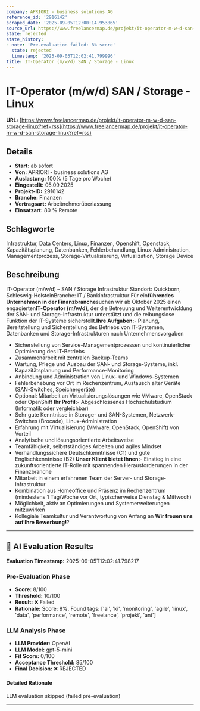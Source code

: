 ```yaml
---
company: APRIORI - business solutions AG
reference_id: '2916142'
scraped_date: '2025-09-05T12:00:14.953865'
source_url: https://www.freelancermap.de/projekt/it-operator-m-w-d-san-storage-linux?ref=rss
state: rejected
state_history:
- note: 'Pre-evaluation failed: 8% score'
  state: rejected
  timestamp: '2025-09-05T12:02:41.799996'
title: IT-Operator (m/w/d) SAN / Storage - Linux
---
```



# IT-Operator (m/w/d) SAN / Storage - Linux
**URL:** [https://www.freelancermap.de/projekt/it-operator-m-w-d-san-storage-linux?ref=rss](https://www.freelancermap.de/projekt/it-operator-m-w-d-san-storage-linux?ref=rss)
## Details
- **Start:** ab sofort
- **Von:** APRIORI - business solutions AG
- **Auslastung:** 100% (5 Tage pro Woche)
- **Eingestellt:** 05.09.2025
- **Projekt-ID:** 2916142
- **Branche:** Finanzen
- **Vertragsart:** Arbeitnehmerüberlassung
- **Einsatzart:** 80
                                                % Remote

## Schlagworte
Infrastruktur, Data Centers, Linux, Finanzen, Openshift, Openstack, Kapazitätsplanung, Datenbanken, Fehlerbehandlung, Linux-Administration, Managementprozess, Storage-Virtualisierung, Virtualization, Storage Device

## Beschreibung
IT-Operator (m/w/d) – SAN / Storage Infrastruktur
Standort: Quickborn, Schleswig-HolsteinBranche: IT / Bankinfrastruktur
Für ein**führendes Unternehmen in der Finanzbranche**suchen wir ab Oktober 2025 einen engagierten**IT-Operator (m/w/d)**, der die Betreuung und Weiterentwicklung der SAN- und Storage-Infrastruktur unterstützt und die reibungslose Funktion der IT-Systeme sicherstellt.**Ihre Aufgaben:**- Planung, Bereitstellung und Sicherstellung des Betriebs von IT-Systemen, Datenbanken und Storage-Infrastrukturen nach Unternehmensvorgaben
- Sicherstellung von Service-Managementprozessen und kontinuierlicher Optimierung des IT-Betriebs
- Zusammenarbeit mit zentralen Backup-Teams
- Wartung, Pflege und Ausbau der SAN- und Storage-Systeme, inkl. Kapazitätsplanung und Performance-Monitoring
- Anbindung und Administration von Linux- und Windows-Systemen
- Fehlerbehebung vor Ort im Rechenzentrum, Austausch alter Geräte (SAN-Switches, Speichergeräte)
- Optional: Mitarbeit an Virtualisierungslösungen wie VMware, OpenStack oder OpenShift
**Ihr Profil:**- Abgeschlossenes Hochschulstudium (Informatik oder vergleichbar)
- Sehr gute Kenntnisse in Storage- und SAN-Systemen, Netzwerk-Switches (Brocade), Linux-Administration
- Erfahrung mit Virtualisierung (VMware, OpenStack, OpenShift) von Vorteil
- Analytische und lösungsorientierte Arbeitsweise
- Teamfähigkeit, selbstständiges Arbeiten und agiles Mindset
- Verhandlungssichere Deutschkenntnisse (C1) und gute Englischkenntnisse (B2)
**Unser Klient bietet Ihnen:**- Einstieg in eine zukunftsorientierte IT-Rolle mit spannenden Herausforderungen in der Finanzbranche
- Mitarbeit in einem erfahrenen Team der Server- und Storage-Infrastruktur
- Kombination aus Homeoffice und Präsenz im Rechenzentrum (mindestens 1 Tag/Woche vor Ort, typischerweise Dienstag & Mittwoch)
- Möglichkeit, aktiv an Optimierungen und Systemerweiterungen mitzuwirken
- Kollegiale Teamkultur und Verantwortung von Anfang an
**Wir freuen uns auf Ihre Bewerbung!**?

---

## 🤖 AI Evaluation Results

**Evaluation Timestamp:** 2025-09-05T12:02:41.798217

### Pre-Evaluation Phase
- **Score:** 8/100
- **Threshold:** 10/100
- **Result:** ❌ Failed
- **Rationale:** Score: 8%. Found tags: ['ai', 'ki', 'monitoring', 'agile', 'linux', 'data', 'performance', 'remote', 'freelance', 'projekt', 'ant']

### LLM Analysis Phase
- **LLM Provider:** OpenAI
- **LLM Model:** gpt-5-mini
- **Fit Score:** 0/100
- **Acceptance Threshold:** 85/100
- **Final Decision:** ❌ REJECTED

#### Detailed Rationale
LLM evaluation skipped (failed pre-evaluation)

---
